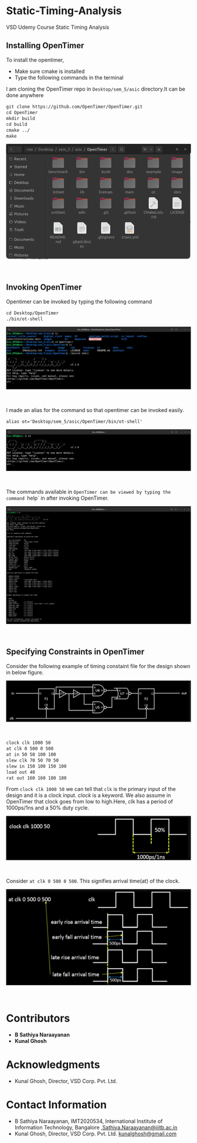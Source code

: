 # Static-Timing-Analysis
VSD Udemy Course Static Timing Analysis

## Installing OpenTimer
To install the opentimer, 
  - Make sure cmake is installed
  - Type the following commands in the terminal
  
I am cloning the OpenTimer repo in `Desktop/sem_5/asic` directory.It can be done anywhere
```
git clone https://github.com/OpenTimer/OpenTimer.git
cd OpenTimer
mkdir build
cd build
cmake ../
make 
```
<p align="center">
  <img src="/images/sta1.png">
</p><br>

## Invoking OpenTimer
Opentimer can be invoked by typing the following command 
```
cd Desktop/OpenTimer
./bin/ot-shell
```
<p align="center">
  <img src="/images/sta2.png">
</p><br>

I made an alias for the command so that opentimer can be invoked easily.

```
alias ot='Desktop/sem_5/asic/OpenTimer/bin/ot-shell'
```
<p align="center">
  <img src="/images/sta3.png">
</p><br>

The commands available in `OpenTimer can be viewed by typing the command `help` in after invoking OpenTimer.
<p align="center">
  <img src="/images/sta4.png">
</p><br>

## Specifying Constraints in OpenTimer

Consider the following example of timing constaint file for the design shown in below figure.

<p align="center">
  <img src="/images/sta5.png">
</p><br>

```
clock clk 1000 50
at clk 0 500 0 500
at in 50 50 100 100
slew clk 70 50 70 50
slew in 150 100 150 100
load out 40
rat out 160 160 180 180
```

From `clock clk 1000 50` we can tell that `clk` is the primary input of the design and it is a clock input. *clock* is a keyword. 
We also assume in OpenTimer that clock goes from low to high.Here, clk has a period of 1000ps/1ns and a 50% duty cycle.

<p align="center">
  <img src="/images/sta6.png">
</p><br>

Consider `at clk 0 500 0 500`. This signifies arrival time(at) of the clock.
<p align="center">
  <img src="/images/sta7.png">
</p><br>


# Contributors 

- **B Sathiya Naraayanan** 
- **Kunal Ghosh** 



# Acknowledgments


- Kunal Ghosh, Director, VSD Corp. Pvt. Ltd.

# Contact Information

- B Sathiya Naraayanan, IMT2020534, International Institute of Information Technology, Bangalore  ,Sathiya.Naraayanan@iiitb.ac.in
- Kunal Ghosh, Director, VSD Corp. Pvt. Ltd. kunalghosh@gmail.com

